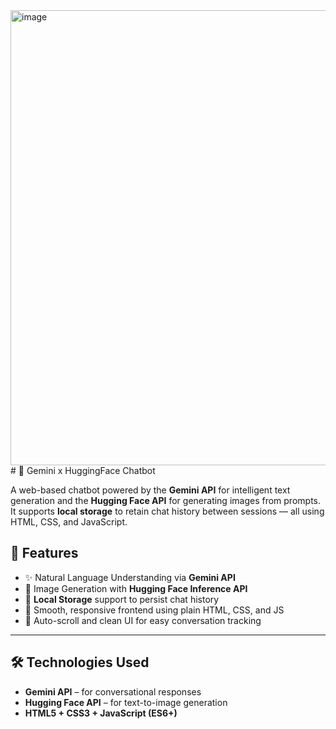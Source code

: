 <img width="1466" height="728" alt="image" src="https://github.com/user-attachments/assets/26737451-6c29-4d50-8119-5ac90c610160" />
# 🤖 Gemini x HuggingFace Chatbot

A web-based chatbot powered by the **Gemini API** for intelligent text generation and the **Hugging Face API** for generating images from prompts. It supports **local storage** to retain chat history between sessions — all using HTML, CSS, and JavaScript.

## 🧠 Features

- ✨ Natural Language Understanding via **Gemini API**
- 🎨 Image Generation with **Hugging Face Inference API**
- 💾 **Local Storage** support to persist chat history
- 💬 Smooth, responsive frontend using plain HTML, CSS, and JS
- 📜 Auto-scroll and clean UI for easy conversation tracking

---

## 🛠️ Technologies Used

- **Gemini API** – for conversational responses
- **Hugging Face API** – for text-to-image generation
- **HTML5 + CSS3 + JavaScript (ES6+)**
